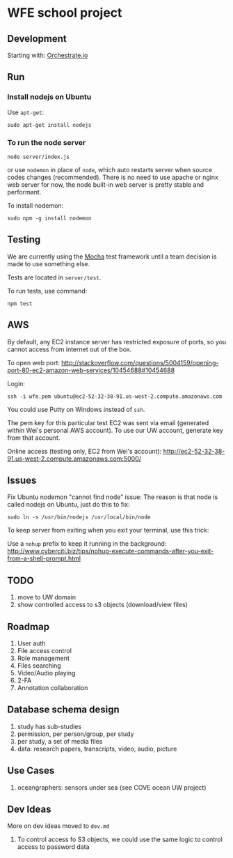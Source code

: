 # WFE school project


## Development
Starting with:
[Orchestrate.io](https://orchestrate.io/blog/2014/06/26/build-user-authentication-with-node-js-express-passport-and-orchestrate/)

## Run

### Install nodejs on Ubuntu

Use `apt-get`:
```
sudo apt-get install nodejs
```

### To run the node server
```
node server/index.js
```

or use `nodemon` in place of `node`, which auto restarts server when source codes changes (recommended).
There is no need to use apache or nginx web server for now, the node built-in web server is pretty stable and performant.

To install nodemon:
```
sudo npm -g install nodemon
```

## Testing
We are currently using the [Mocha](https://mochajs.org/) test framework until a team decision is made to use something else.

Tests are located in `server/test`.

To run tests, use command:
```
npm test
```

## AWS
By default, any EC2 instance server has restricted exposure of ports, so you cannot access from internet out of the box.

To open web port:
http://stackoverflow.com/questions/5004159/opening-port-80-ec2-amazon-web-services/10454688#10454688

Login:
```
ssh -i wfe.pem ubuntu@ec2-52-32-38-91.us-west-2.compute.amazonaws.com
```
You could use Putty on Windows instead of `ssh`.


The pem key for this particular test EC2 was sent via email (generated within Wei's personal AWS account). To use our UW account, generate key from that account.

Online access (testing only, EC2 from Wei's account):
http://ec2-52-32-38-91.us-west-2.compute.amazonaws.com:5000/

## Issues
Fix Ubuntu nodemon "cannot find node" issue: The reason is that node is called nodejs on Ubuntu, just do this to fix:
```
sudo ln -s /usr/bin/nodejs /usr/local/bin/node
```
To keep server from exiting when you exit your terminal, use this trick:

Use a `nohup` prefix to keep it running in the background:
http://www.cyberciti.biz/tips/nohup-execute-commands-after-you-exit-from-a-shell-prompt.html

## TODO
1. move to UW domain
2. show controlled access to s3 objects (download/view files)

## Roadmap
1. User auth
2. File access control
3. Role management
4. Files searching
5. Video/Audio playing
6. 2-FA
7. Annotation collaboration

## Database schema design
1. study has sub-studies
2. permission, per person/group, per study
3. per study, a set of media files
4. data: research papers, transcripts, video, audio, picture

## Use Cases
1. oceangraphers: sensors under sea (see COVE ocean UW project)

## Dev Ideas
More on dev ideas moved to `dev.md`

1. To control access fo S3 objects, we could use the same logic to control access to password data
